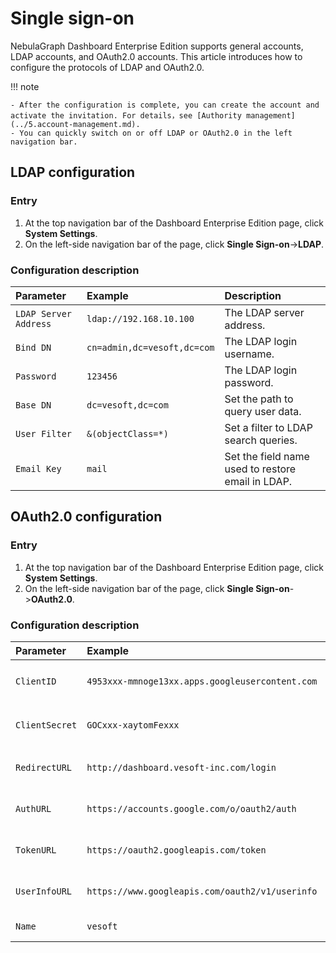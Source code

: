 # Single sign-on

NebulaGraph Dashboard Enterprise Edition supports general accounts, LDAP accounts, and OAuth2.0 accounts. This article introduces how to configure the protocols of LDAP and OAuth2.0.

!!! note

    - After the configuration is complete, you can create the account and activate the invitation. For details，see [Authority management](../5.account-management.md).
    - You can quickly switch on or off LDAP or OAuth2.0 in the left navigation bar.

## LDAP configuration

### Entry

1. At the top navigation bar of the Dashboard Enterprise Edition page, click **System Settings**.
2. On the left-side navigation bar of the page, click **Single Sign-on**->**LDAP**.

### Configuration description

|Parameter|Example|Description|
|:--|:--|:--|
|`LDAP Server Address` | `ldap://192.168.10.100` | The LDAP server address. |  
|`Bind DN` | `cn=admin,dc=vesoft,dc=com`| The LDAP login username.  |
|`Password` |`123456` | The LDAP login password. |
|`Base DN` | `dc=vesoft,dc=com`| Set the path to query user data. |
|`User Filter` | `&(objectClass=*)` | Set a filter to LDAP search queries. |
|`Email Key` | `mail`| Set the field name used to restore email in LDAP. |

## OAuth2.0 configuration

### Entry

1. At the top navigation bar of the Dashboard Enterprise Edition page, click **System Settings**.
2. On the left-side navigation bar of the page, click **Single Sign-on**->**OAuth2.0**.

### Configuration description

|Parameter|Example|Description|
|:--|:--|:--|
|`ClientID` | `4953xxx-mmnoge13xx.apps.googleusercontent.com`| The application's ClientId。  |
|`ClientSecret` | `GOCxxx-xaytomFexxx` | The application's ClientSecret。 |
|`RedirectURL` | `http://dashboard.vesoft-inc.com/login` |The URL that redirects to Dashboard.   |
|`AuthURL` | `https://accounts.google.com/o/oauth2/auth` | The URL used for authentication.  |
|`TokenURL` | `https://oauth2.googleapis.com/token`| The URL used to get the access_token. |
|`UserInfoURL` | `https://www.googleapis.com/oauth2/v1/userinfo`| The URL used to get the user information. |
|`Name` | `vesoft`| The name of Oauth. |
